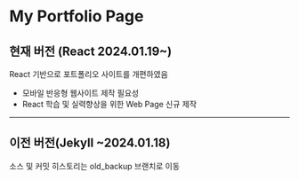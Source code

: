# My Portfolio Page

## 현재 버전 (React 2024.01.19~)
React 기반으로 포트폴리오 사이트를 개편하였음
* 모바일 반응형 웹사이트 제작 필요성
* React 학습 및 실력향상을 위한 Web Page 신규 제작

---

## 이전 버전(Jekyll ~2024.01.18)
소스 및 커밋 히스토리는 old_backup 브랜치로 이동
